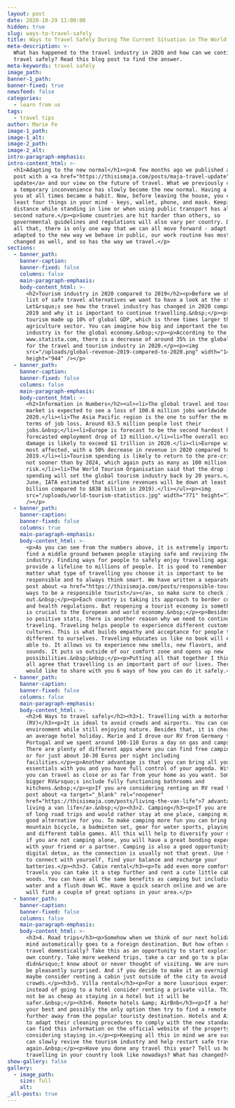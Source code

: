 ```yaml
---
layout: post
date: 2020-10-29 11:00:00
hidden: true
slug: ways-to-travel-safely
title: Ways to Travel Safely During The Current Situation in The World
meta-description: >-
  What has happened to the travel industry in 2020 and how can we continue to
  travel safely? Read this blog post to find the answer.
meta-keywords: travel safely
image_path:
banner-1_path:
banner-fixed: true
newsfeed: false
categories:
  - learn from us
tags:
  - travel tips
author: Marie Fe
image-1_path:
image-1_alt:
image-2_path:
image-2_alt:
intro-paragraph-emphasis:
intro-content_html: >-
  <h1>Adapting to the new normal</h1><p>A few months ago we published a blog
  post with a <a href="https://thisismaja.com/posts/maja-travel-update">travel
  update</a> and our view on the future of travel. What we previously considered
  a temporary inconvenience has slowly become the new normal. Having a mask with
  you at all times became a habit. Now, before leaving the house, you check at
  least four things in your mind - keys, wallet, phone, and mask. Keeping
  distance while standing in line or when using public transport has also become
  second nature.</p><p>Some countries are hit harder than others, so
  governmental guidelines and regulations will also vary per country. Despite
  all that, there is only one way that we can all move forward - adapt. We have
  adapted to the new way we behave in public, our work routine has most probably
  changed as well, and so has the way we travel.</p>
sections:
  - banner_path:
    banner-caption:
    banner-fixed: false
    columns: false
    main-paragraph-emphasis:
    body-content_html: >-
      <h2>Tourism industry in 2020 compared to 2019</h2><p>Before we share the
      list of safe travel alternatives we want to have a look at the statistics.
      Let&rsquo;s see how the travel industry has changed in 2020 compared to
      2019 and why it is important to continue travelling.&nbsp;</p><p>In 2019
      tourism made up 10% of global GDP, which is three times larger than the
      agriculture sector. You can imagine how big and important the tourism
      industry is for the global economy.&nbsp;</p><p>According to the data from
      www.statista.com, there is a decrease of around 35% in the global revenue
      for the travel and tourism industry in 2020.</p><p><img
      src="/uploads/global-revenue-2019-compared-to-2020.png" width="1472"
      height="944" /></p>
  - banner_path:
    banner-caption:
    banner-fixed: false
    columns: false
    main-paragraph-emphasis:
    body-content_html: >-
      <h2>Information in Numbers</h2><ul><li>The global travel and tourism
      market is expected to see a loss of 100.8 million jobs worldwide in
      2020.</li><li>The Asia Pacific region is the one to suffer the most in
      terms of job loss. Around 63.5 million people lost their
      jobs.&nbsp;</li><li>Europe is forecast to be the second hardest hit with a
      forecasted employment drop of 13 million.</li><li>The overall economic
      damage is likely to exceed $1 trillion in 2020.</li><li>Europe will be the
      most affected, with a 50% decrease in revenue in 2020 compared to
      2019.</li><li>Tourism spending is likely to return to the pre-crisis level
      not sooner than by 2024, which again puts as many as 100 million jobs at
      risk.</li><li>The World Tourism Organisation said that the drop in tourist
      spending will set the global tourism industry back by 20 years.</li><li>In
      June, IATA estimated that airline revenues will be down at least 50% ($419
      billion compared to $838 billion in 2019).</li></ul><p><img
      src="/uploads/world-tourism-statistics.jpg" width="771" height="743"
      /></p>
  - banner_path:
    banner-caption:
    banner-fixed: false
    columns: true
    main-paragraph-emphasis:
    body-content_html: >-
      <p>As you can see from the numbers above, it is extremely important to
      find a middle ground between people staying safe and reviving the tourism
      industry. Finding ways for people to safely enjoy travelling again could
      provide a lifeline to millions of people. It is good to remember that no
      matter what type of travelling you choose it is important to be
      responsible and to always think smart. We have written a separate blog
      post about <a href="https://thisismaja.com/posts/responsible-tourist"><u>5
      ways to be a responsible tourist</u></a>, so make sure to check it
      out.&nbsp;</p><p>Each country is taking its approach to border controls
      and health regulations. But reopening a tourist economy is something that
      is crucial to the European and world economy.&nbsp;</p><p>Besides the not
      so positive stats, there is another reason why we need to continue
      traveling. Traveling helps people to experience different customs and
      cultures. This is what builds empathy and acceptance for people that are
      different to ourselves. Traveling educates us like no book will ever be
      able to. It allows us to experience new smells, new flavors, and new
      sounds. It puts us outside of our comfort zone and opens up new
      possibilities.&nbsp;&nbsp;</p><p>Putting all that together I think we can
      all agree that travelling is an important part of our lives. Therefore, we
      would like to share with you 6 ways of how you can do it safely.</p>
  - banner_path:
    banner-caption:
    banner-fixed: false
    columns: false
    main-paragraph-emphasis:
    body-content_html: >-
      <h2>6 Ways to travel safely</h2><h3>1. Travelling with a motorhome
      (RV)</h3><p>It is ideal to avoid crowds and airports. You can control your
      environment while still enjoying nature. Besides that, it is cheaper than
      an average hotel holiday. Marie and I drove our RV from Germany to
      Portugal and we spent around 100-110 Euros a day on gas and campsites.
      There are plenty of different apps where you can find free camping grounds
      or for just about 10-30 Euros per night including
      facilities.</p><p>Another advantage is that you can bring all your
      essentials with you and you have full control of your agenda. With an RV
      you can travel as close or as far from your home as you want. Some of the
      bigger RV&rsquo;s include fully functioning bathrooms and
      kitchens.&nbsp;</p><p>If you are considering renting an RV read this blog
      post about <a target="_blank" rel="noopener"
      href="https://thisismaja.com/posts/living-the-van-life">7 advantages of
      living a van life</a>.&nbsp;</p><h3>2. Camping</h3><p>If you are not a fan
      of long road trips and would rather stay at one place, camping might be a
      good alternative for you. To make camping more fun you can bring a
      mountain bicycle, a badminton set, gear for water sports, playing cards
      and different table games. All this will help to diversify your days and
      if you are not camping alone, you will have a great bonding experience
      with your friend or a partner. Camping is also a good opportunity for a
      digital detox, as the connection is usually not that great. Use this time
      to connect with yourself, find your balance and recharge your
      batteries.</p><h3>3. Cabin rental</h3><p>To add even more comfort to your
      travels you can take it a step further and rent a cute little cabin in the
      woods. You can have all the same benefits as camping but including hot
      water and a flush down WC. Have a quick search online and we are sure you
      will find a couple of great options in your area.</p>
  - banner_path:
    banner-caption:
    banner-fixed: false
    columns: false
    main-paragraph-emphasis:
    body-content_html: >-
      <h3>4. Road trips</h3><p>Somehow when we think of our next holiday our
      mind automatically goes to a foreign destination. But how often do we
      travel domestically? Take this as an opportunity to start exploring your
      own country. Take more weekend trips, take a car and go to a place you
      didn&rsquo;t know about or never thought of visiting. We are sure you will
      be pleasantly surprised. And if you decide to make it an overnight trip
      maybe consider renting a cabin just outside of the city to avoid
      crowds.</p><h3>5. Villa rental</h3><p>For a more luxurious experience
      instead of going to a hotel consider renting a private villa. This might
      not be as cheap as staying in a hotel but it will be
      safer.&nbsp;</p><h3>6. Remote hotels &amp; AirBnb</h3><p>If a hotel is
      your best and possibly the only option then try to find a remote hotel
      further away from the popular touristy destination. Hotels and AirBnbs had
      to adapt their cleaning procedures to comply with the new standards. You
      can find this information on the official website of the property you are
      considering staying in.</p><p>Keeping all this in mind we are sure that we
      can slowly revive the tourism industry and help restart safe travelling
      again.&nbsp;</p><p>Have you done any travel this year? Tell us how does
      travelling in your country look like nowadays? What has changed?</p>
show-gallery: false
gallery:
  - image_path:
    size: full
    alt:
_all-posts: true
---
```



